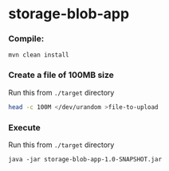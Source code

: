 # storage-blob-app

### Compile:
```shell
mvn clean install
```

### Create a file of 100MB size

Run this from `./target` directory
```bash
head -c 100M </dev/urandom >file-to-upload
```

### Execute
Run this from `./target` directory

```shell
java -jar storage-blob-app-1.0-SNAPSHOT.jar
```

